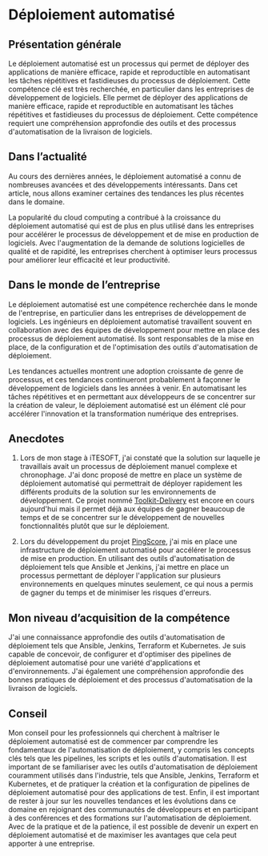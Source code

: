 # Déploiement automatisé

## Présentation générale

Le déploiement automatisé est un processus qui permet de déployer des applications de manière efficace, rapide et reproductible en automatisant les tâches répétitives et fastidieuses du processus de déploiement. Cette compétence clé est très recherchée, en particulier dans les entreprises de développement de logiciels. Elle permet de déployer des applications de manière efficace, rapide et reproductible en automatisant les tâches répétitives et fastidieuses du processus de déploiement. Cette compétence requiert une compréhension approfondie des outils et des processus d'automatisation de la livraison de logiciels.

## Dans l’actualité

Au cours des dernières années, le déploiement automatisé a connu de nombreuses avancées et des développements intéressants. Dans cet article, nous allons examiner certaines des tendances les plus récentes dans le domaine.

La popularité du cloud computing a contribué à la croissance du déploiement automatisé qui est de plus en plus utilisé dans les entreprises pour accélérer le processus de développement et de mise en production de logiciels. Avec l'augmentation de la demande de solutions logicielles de qualité et de rapidité, les entreprises cherchent à optimiser leurs processus pour améliorer leur efficacité et leur productivité.

## Dans le monde de l’entreprise

Le déploiement automatisé est une compétence recherchée dans le monde de l'entreprise, en particulier dans les entreprises de développement de logiciels. Les ingénieurs en déploiement automatisé travaillent souvent en collaboration avec des équipes de développement pour mettre en place des processus de déploiement automatisé. Ils sont responsables de la mise en place, de la configuration et de l'optimisation des outils d'automatisation de déploiement.

Les tendances actuelles montrent une adoption croissante de genre de processus, et ces tendances continueront probablement à façonner le développement de logiciels dans les années à venir. En automatisant les tâches répétitives et en permettant aux développeurs de se concentrer sur la création de valeur, le déploiement automatisé est un élément clé pour accélérer l'innovation et la transformation numérique des entreprises.

## Anecdotes

1. Lors de mon stage à iTESOFT, j'ai constaté que la solution sur laquelle je travaillais avait un processus de déploiement manuel complexe et chronophage. J'ai donc proposé de mettre en place un système de déploiement automatisé qui permettrait de déployer rapidement les différents produits de la solution sur les environnements de développement. Ce projet nommé [Toolkit-Delivery](/mes-réalisations/toolkit-delivery) est encore en cours aujourd'hui mais il permet déjà aux équipes de gagner beaucoup de temps et de se concentrer sur le développement de nouvelles fonctionnalités plutôt que sur le déploiement.

2. Lors du développement du projet [PingScore](/mes-réalisations/pingscore), j'ai mis en place une infrastructure de déploiement automatisé pour accélérer le processus de mise en production. En utilisant des outils d'automatisation de déploiement tels que Ansible et Jenkins, j'ai mettre en place un processus permettant de déployer l'application sur plusieurs environnements en quelques minutes seulement, ce qui nous a permis de gagner du temps et de minimiser les risques d'erreurs.

## Mon niveau d’acquisition de la compétence

J'ai une connaissance approfondie des outils d'automatisation de déploiement tels que Ansible, Jenkins, Terraform et Kubernetes. Je suis capable de concevoir, de configurer et d'optimiser des pipelines de déploiement automatisé pour une variété d'applications et d'environnements. J'ai également une compréhension approfondie des bonnes pratiques de déploiement et des processus d'automatisation de la livraison de logiciels.

## Conseil

Mon conseil pour les professionnels qui cherchent à maîtriser le déploiement automatisé est de commencer par comprendre les fondamentaux de l'automatisation de déploiement, y compris les concepts clés tels que les pipelines, les scripts et les outils d'automatisation. Il est important de se familiariser avec les outils d'automatisation de déploiement couramment utilisés dans l'industrie, tels que Ansible, Jenkins, Terraform et Kubernetes, et de pratiquer la création et la configuration de pipelines de déploiement automatisé pour des applications de test. Enfin, il est important de rester à jour sur les nouvelles tendances et les évolutions dans ce domaine en rejoignant des communautés de développeurs et en participant à des conférences et des formations sur l'automatisation de déploiement. Avec de la pratique et de la patience, il est possible de devenir un expert en déploiement automatisé et de maximiser les avantages que cela peut apporter à une entreprise.
